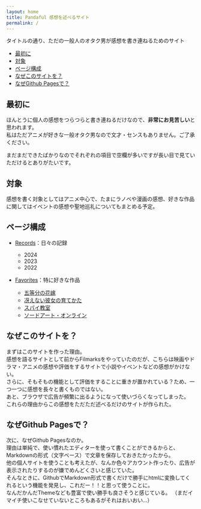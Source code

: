 ```yaml
---
layout: home
title: Pandaful 感想を述べるサイト
permalink: /
---
```


タイトルの通り、ただの一般人のオタク男が感想を書き連ねるためのサイト

- [最初に](#最初に)
- [対象](#対象)
- [ページ構成](#ページ構成)
- [なぜこのサイトを？](#なぜこのサイトを)
- [なぜGithub Pagesで？](#なぜgithub-pagesで)

## 最初に

ほんとうに個人の感想をつらつらと書き連ねるだけなので、**非常にお見苦しい**と思われます。  
私はただアニメが好きな一般オタク男なので文才・センスもありません。ご了承ください。

まだまだできたばかりなのでそれぞれの項目で空欄が多いですが長い目で見ていただけるとありがたいです。

## 対象

感想を書く対象としてはアニメ中心で、たまにラノベや漫画の感想、好きな作品に関してはイベントの感想や聖地巡礼についてもまとめる予定。

## ページ構成

- [Records](./records/)：日々の記録
    - 2024
    - 2023
    - 2022
- [Favorites](./favorites)：特に好きな作品

    - [五等分の花嫁](./gotobun)
    - [冴えない彼女の育てかた](./saekano)
    - [スパイ教室](./spyroom)
    - [ソードアート・オンライン](./sao)

## なぜこのサイトを？

まずはこのサイトを作った理由。  
感想を語るサイトとして前からFilmarksをやっていたのだが、こちらは映画やドラマ・アニメの感想や評価をするサイトで小説やイベントなどの感想がかけない。  
さらに、そもそもの機能として評価をすることに重きが置かれている？ため、一つ一つに感想を長々と書くものではない。  
あと、ブラウザで広告が頻繁に出るようになって使いづらくなってしまった。  
これらの理由からこの感想をただただ述べるだけのサイトが作られた。  

## なぜGithub Pagesで？

次に、なぜGithub Pagesなのか。  
理由は単純で、使い慣れたエディターを使って書くことができるからと、Markdownの形式（文字ベース）で文章を保存しておきたかったから。  
他の個人サイトを使うことも考えたが、なんか色々アカウント作ったり、広告が表示されたりするのが嫌でめんどくさいと感じていた。  
そんなときに、GithubでMarkdown形式で書くだけで勝手にhtmlに変換してくれるという機能を発見し、これだー！！と思って使うことに。  
なんだかんだThemeなども豊富で使い勝手も良さそうと感じている。
（まだイマイチ使いこなせていないところもあるがそれはおいおい…）
